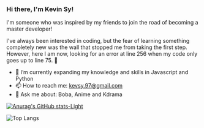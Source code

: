 ### Hi there, I'm Kevin Sy!

I'm someone who was inspired by my friends to join the road of becoming a master developer! 

I've always been interested in coding, but the fear of learning something completely new was the wall that stopped me from taking the first step. However, here I am now, looking for an error at line 256 when my code only goes up to line 75. 🫠

- 🌱 I’m currently expanding my knowledge and skills in Javascript and Python
- 📫 How to reach me: kevsy.97@gmail.com
- 💬 Ask me about: Boba, Anime and Kdrama 

<!-- [![Anurag's GitHub stats-Dark](https://github-readme-stats.vercel.app/api?username=korozami&show_icons=true&theme=dark#gh-dark-mode-only)](https://github.com/anuraghazra/github-readme-stats#gh-dark-mode-only) -->
[![Anurag's GitHub stats-Light](https://github-readme-stats.vercel.app/api?username=korozami&show_icons=true&theme=default#gh-light-mode-only)](https://github.com/anuraghazra/github-readme-stats#gh-light-mode-only)

![Top Langs](https://github-readme-stats.vercel.app/api/top-langs/?username=korozami&theme=dark)

<!--
**Korozami/korozami** is a ✨ _special_ ✨ repository because its `README.md` (this file) appears on your GitHub profile.

Here are some ideas to get you started:

- 🔭 I’m currently working on ...
- 🌱 I’m currently learning ...
- 👯 I’m looking to collaborate on ...
- 🤔 I’m looking for help with ...
- 💬 Ask me about ...
- 📫 How to reach me: ...
- 😄 Pronouns: ...
- ⚡ Fun fact: ...
-->
